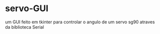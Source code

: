 # servo-GUI
um GUI feito em tkinter para controlar o angulo de um servo sg90 atraves da biblioteca Serial
